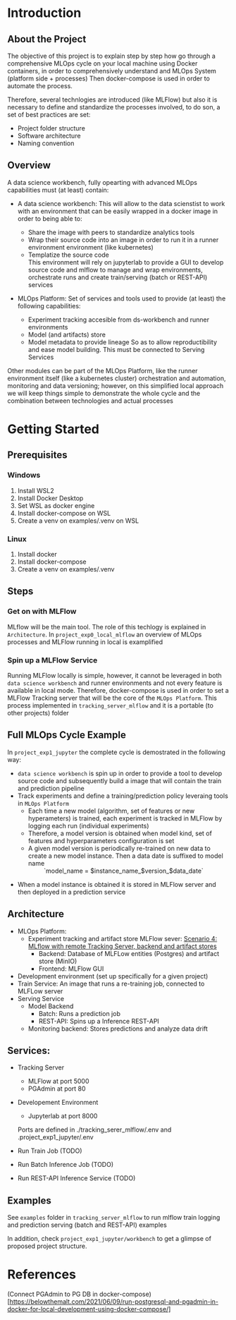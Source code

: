 # Introduction

## About the Project
The objective of this project is to explain step by step how go through a comprehensive MLOps cycle on your local machine using Docker containers, in order to comprehensively understand and MLOps System (platform side + processes)
Then docker-compose is used in order to automate the process.

Therefore, several technlogies are introduced (like MLFlow) but also it is necessary to define and standardize the processes involved, to do son, a set of best practices are set:
* Project folder structure
* Software architecture
* Naming convention


## Overview
A data science workbench, fully opearting with advanced MLOps capabilities must (at least) contain:
* A data science workbench: This will allow to the data scienstist to work with an environment that can be easily wrapped in a docker image in order to being able to:
    * Share the image with peers to standardize analytics tools 
    * Wrap their source code into an image in order to run it in a runner environment environment (like kubernetes) 
    * Templatize the source code  
    This environment will rely on jupyterlab to provide a GUI to develop source code and mlflow to manage and wrap environments, orchestrate runs and create train/serving (batch or REST-API) services

* MLOps Platform: Set of services and tools used to provide (at least) the following capabilities:
    * Experiment tracking accesible from ds-workbench and runner environments
    * Model (and artifacts) store  
    * Model metadata to provide lineage
    So as to allow reproductibility and ease model building. This must be connected to Serving Services  

Other modules can be part of the MLOps Platform, like the runner environment itself (like a kubernetes cluster) orchestration and automation, monitoring and data versioning; however, on this simplified local approach we will keep things simple to demonstrate the whole cycle and the combination between technologies and actual processes


# Getting Started 

## Prerequisites
### Windows
1. Install WSL2 
2. Install Docker Desktop
3. Set WSL as docker engine 
3. Install docker-compose on WSL
4. Create a venv on examples/.venv on WSL

### Linux
1. Install docker
2. Install docker-compose
3. Create a venv on examples/.venv

## Steps
### Get on with MLFlow
MLflow will be the main tool. The role of this techlogy is explained in `Architecture`. In `project_exp0_local_mlflow` an overview of MLOps processes and MLFlow running in local is examplified

### Spin up a MLFlow Service
Running MLFlow locally is simple, however, it cannot be leveraged in both `data science workbench` and runner environments and not every feature is available in local mode. Therefore, docker-compose is used in order to set a MLFlow Tracking server that will be the core of the `MLOps Platform`. This process implemented in `tracking_server_mlflow` and it is a portable (to other projects) folder 

## Full MLOps Cycle Example
In `project_exp1_jupyter` the complete cycle is demostrated in the following way:
* `data science workbench` is spin up in order to provide a tool to develop source code and subsequently build a image that will contain the train and prediction pipeline
* Track experiments and define a training/prediction policy leveraing tools in `MLOps Platform`
    * Each time a new model (algorithm, set of features or new hyperameters) is trained, each experiment is tracked in MLFlow by logging each run (individual experiments)
    * Therefore, a model version is obtained when model kind, set of features and hyperparameters configuration is set
    * A given model version is periodically re-trained on new data to create a new model instance. Then a data date is suffixed to model name
    <center>`model_name = $instance_name_$version_$data_date`
</center>

* When a model instance is obtained it is stored in MLFlow server and then deployed in a prediction service



## Architecture
* MLOps Platform:
    * Experiment tracking and artifact store MLFlow sever: [Scenario 4: MLflow with remote Tracking Server, backend and artifact stores
](https://mlflow.org/docs/latest/tracking.html)
        * Backend: Database of MLFLow entities (Postgres) and artifact store (MinIO)
        * Frontend: MLFlow GUI
* Development environment (set up specifically for a given project)
* Train Service: An image that runs a re-training job, connected to MLFLow server
* Serving Service
    * Model Backend
        * Batch: Runs a prediction job
        * REST-API: Spins up a Inference REST-API
    * Monitoring backend: Stores predictions and analyze data drift


## Services:
* Tracking Server
    * MLFlow at port 5000
    * PGAdmin at port 80  
* Developement Environment
    * Jupyterlab at port 8000  
    
    Ports are defined in ./tracking_serer_mlflow/.env and .project_exp1_jupyter/.env
* Run Train Job (TODO)
* Run Batch Inference Job (TODO)
* Run REST-API Inference Service (TODO)

## Examples
See `examples` folder in `tracking_server_mlflow` to run mlflow train logging and prediction serving (batch and REST-API)  examples

In addition, check `project_exp1_jupyter/workbench` to get a glimpse of proposed project structure. 


# References
(Connect PGAdmin to PG DB in docker-compose)[https://belowthemalt.com/2021/06/09/run-postgresql-and-pgadmin-in-docker-for-local-development-using-docker-compose/]